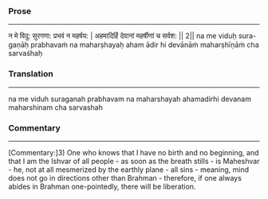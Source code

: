 ### Prose 
 --- 
न मे विदु: सुरगणा: प्रभवं न महर्षय: |
अहमादिर्हि देवानां महर्षीणां च सर्वश: || 2||
na me viduḥ sura-gaṇāḥ prabhavaṁ na maharṣhayaḥ
aham ādir hi devānāṁ maharṣhīṇāṁ cha sarvaśhaḥ

### Translation 
 --- 
na me viduh suraganah prabhavam na maharshayah ahamadirhi devanam maharshinam cha sarvashah

### Commentary 
 --- 
[Commentary:]3) One who knows that I have no birth and no beginning, and that I am the Ishvar of all people - as soon as the breath stills - is Maheshvar - he, not at all mesmerized by the earthly plane - all sins - meaning, mind does not go in directions other than Brahman - therefore, if one always abides in Brahman one-pointedly, there will be liberation.